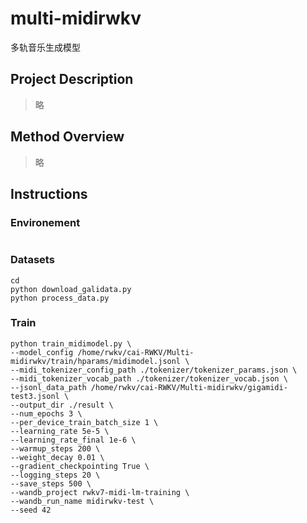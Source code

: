 # multi-midirwkv
多轨音乐生成模型

## Project Description
> 略

## Method Overview
> 略

## Instructions

### Environement
```

```
### Datasets
```
cd 
python download_galidata.py
python process_data.py 
```
### Train
```
python train_midimodel.py \
--model_config /home/rwkv/cai-RWKV/Multi-midirwkv/train/hparams/midimodel.jsonl \
--midi_tokenizer_config_path ./tokenizer/tokenizer_params.json \
--midi_tokenizer_vocab_path ./tokenizer/tokenizer_vocab.json \
--jsonl_data_path /home/rwkv/cai-RWKV/Multi-midirwkv/gigamidi-test3.jsonl \
--output_dir ./result \
--num_epochs 3 \
--per_device_train_batch_size 1 \
--learning_rate 5e-5 \
--learning_rate_final 1e-6 \
--warmup_steps 200 \
--weight_decay 0.01 \
--gradient_checkpointing True \
--logging_steps 20 \
--save_steps 500 \
--wandb_project rwkv7-midi-lm-training \
--wandb_run_name midirwkv-test \
--seed 42

```

